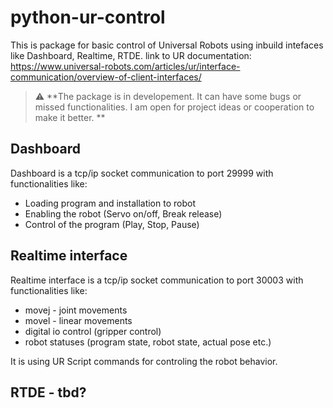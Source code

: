 # python-ur-control
This is package for basic control of Universal Robots using inbuild intefaces
like Dashboard, Realtime, RTDE. link to UR documentation: https://www.universal-robots.com/articles/ur/interface-communication/overview-of-client-interfaces/

>:warning: **The package is in developement. It can have some bugs or missed functionalities.
I am open for project ideas or cooperation to make it better. **

## Dashboard 
Dashboard is a tcp/ip socket communication to port 29999 with functionalities like:
- Loading program and installation to robot
- Enabling the robot (Servo on/off, Break release)
- Control of the program (Play, Stop, Pause)

## Realtime interface
Realtime interface is a tcp/ip socket communication to port 30003 with functionalities like:
- movej - joint movements
- movel - linear movements
- digital io control (gripper control)
- robot statuses (program state, robot state, actual pose etc.)

It is using UR Script commands for controling the robot behavior. 

## RTDE - tbd?
